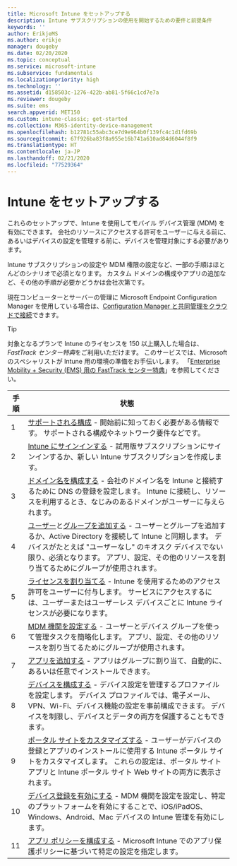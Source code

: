 ```yaml
---
title: Microsoft Intune をセットアップする
description: Intune サブスクリプションの使用を開始するための要件と前提条件
keywords: ''
author: ErikjeMS
ms.author: erikje
manager: dougeby
ms.date: 02/20/2020
ms.topic: conceptual
ms.service: microsoft-intune
ms.subservice: fundamentals
ms.localizationpriority: high
ms.technology: ''
ms.assetid: d158503c-1276-422b-ab81-5f66c1cd7e7a
ms.reviewer: dougeby
ms.suite: ems
search.appverid: MET150
ms.custom: intune-classic; get-started
ms.collection: M365-identity-device-management
ms.openlocfilehash: b12781c55abc3ce7d9e964b0f139fc4c1d1fd69b
ms.sourcegitcommit: 67f926ba83f8a955e16b741a610ad84d6044f8f9
ms.translationtype: HT
ms.contentlocale: ja-JP
ms.lasthandoff: 02/21/2020
ms.locfileid: "77529364"
---
```

# <a name="set-up-intune"></a>Intune をセットアップする

これらのセットアップで、Intune を使用してモバイル デバイス管理 (MDM) を有効にできます。 会社のリソースにアクセスする許可をユーザーに与える前に、あるいはデバイスの設定を管理する前に、デバイスを管理対象にする必要があります。

Intune サブスクリプションの設定や MDM 権限の設定など、一部の手順はほとんどのシナリオで必須となります。 カスタム ドメインの構成やアプリの追加など、その他の手順が必要かどうかは会社次第です。

現在コンピューターとサーバーの管理に Microsoft Endpoint Configuration Manager を使用している場合は、[Configuration Manager と共同管理をクラウドで接続](https://docs.microsoft.com/configmgr/comanage/overview)できます。

>[!TIP]
>対象となるプランで Intune のライセンスを 150 以上購入した場合は、*FastTrack センター特典*をご利用いただけます。 このサービスでは、Microsoft のスペシャリストが Intune 用の環境の準備をお手伝いします。 「[Enterprise Mobility + Security (EMS) 用の FastTrack センター特典](https://docs.microsoft.com/enterprise-mobility-security/Solutions/enterprise-mobility-fasttrack-program)」を参照してください。

| 手順 | 状態  |
|---|---|
|   1   | [サポートされる構成](supported-devices-browsers.md) - 開始前に知っておく必要がある情報です。 サポートされる構成やネットワーク要件などです。|
|   2   |  [Intune にサインインする](account-sign-up.md) - 試用版サブスクリプションにサインインするか、新しい Intune サブスクリプションを作成します。 |
|   3   | [ドメイン名を構成する](custom-domain-name-configure.md) - 会社のドメイン名を Intune と接続するために DNS の登録を設定します。 Intune に接続し、リソースを利用するとき、なじみのあるドメインがユーザーに与えられます。 |
|   4   | [ユーザー](users-add.md)と[グループを追加する](../groups-add.md) - ユーザーとグループを追加するか、Active Directory を接続して Intune と同期します。 デバイスがたとえば "ユーザーなし" のキオスク デバイスでない限り、必須となります。 アプリ、設定、その他のリソースを割り当てるためにグループが使用されます。|
|   5   | [ライセンスを割り当てる](../licenses-assign.md) - Intune を使用するためのアクセス許可をユーザーに付与します。 サービスにアクセスするには、ユーザーまたはユーザーレス デバイスごとに Intune ライセンスが必要になります。 |
|   6   | [MDM 機関を設定する](../mdm-authority-set.md) - ユーザーとデバイス グループを使って管理タスクを簡略化します。 アプリ、設定、その他のリソースを割り当てるためにグループが使用されます。 |
|   7   | [アプリを追加する](../apps/apps-add.md) - アプリはグループに割り当て、自動的に、あるいは任意でインストールできます。 |
|   8   | [デバイスを構成する](../configuration/device-profiles.md) - デバイス設定を管理するプロファイルを設定します。 デバイス プロファイルでは、電子メール、VPN、Wi-Fi、デバイス機能の設定を事前構成できます。 デバイスを制限し、デバイスとデータの両方を保護することもできます。 |
|   9   |  [ポータル サイトをカスタマイズする](../apps/company-portal-app.md) - ユーザーがデバイスの登録とアプリのインストールに使用する Intune ポータル サイトをカスタマイズします。 これらの設定は、ポータル サイト アプリと Intune ポータル サイト Web サイトの両方に表示されます。       |
|  10   | [デバイス登録を有効にする](mdm-authority-set.md) - MDM 機関を設定を設定し、特定のプラットフォームを有効にすることで、iOS/iPadOS、Windows、Android、Mac デバイスの Intune 管理を有効にします。 |
|  11   |  [アプリ ポリシーを構成する](../apps/app-protection-policy.md) - Microsoft Intune でのアプリ保護ポリシーに基づいて特定の設定を指定します。 |

